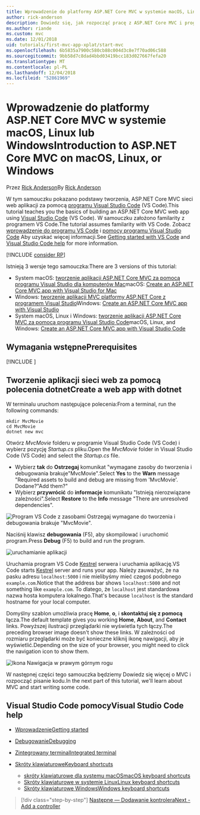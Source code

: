 ```yaml
---
title: Wprowadzenie do platformy ASP.NET Core MVC w systemie macOS, Linux lub Windows
author: rick-anderson
description: Dowiedz się, jak rozpocząć pracę z ASP.NET Core MVC i programu Visual Studio Code w systemach macOS, Linux i Windows
ms.author: riande
ms.custom: mvc
ms.date: 12/01/2018
uid: tutorials/first-mvc-app-xplat/start-mvc
ms.openlocfilehash: 6b5835a7900c580cb88c004d3c8e7f70ad06c588
ms.sourcegitcommit: 9bb58d7c8dad4bbd03419bcc183d027667fefa20
ms.translationtype: MT
ms.contentlocale: pl-PL
ms.lasthandoff: 12/04/2018
ms.locfileid: "52861969"
---
```

# <a name="introduction-to-aspnet-core-mvc-on-macos-linux-or-windows"></a><span data-ttu-id="1b4e9-103">Wprowadzenie do platformy ASP.NET Core MVC w systemie macOS, Linux lub Windows</span><span class="sxs-lookup"><span data-stu-id="1b4e9-103">Introduction to ASP.NET Core MVC on macOS, Linux, or Windows</span></span>

<span data-ttu-id="1b4e9-104">Przez [Rick Anderson](https://twitter.com/RickAndMSFT)</span><span class="sxs-lookup"><span data-stu-id="1b4e9-104">By [Rick Anderson](https://twitter.com/RickAndMSFT)</span></span>

<span data-ttu-id="1b4e9-105">W tym samouczku pokazano podstawy tworzenia, ASP.NET Core MVC sieci web aplikacji za pomocą [programu Visual Studio Code](https://code.visualstudio.com) (VS Code).</span><span class="sxs-lookup"><span data-stu-id="1b4e9-105">This tutorial teaches you the basics of building an ASP.NET Core MVC web app using [Visual Studio Code](https://code.visualstudio.com) (VS Code).</span></span> <span data-ttu-id="1b4e9-106">W samouczku założono familarity z programem VS Code.</span><span class="sxs-lookup"><span data-stu-id="1b4e9-106">The tutorial assumes familarity with VS Code.</span></span> <span data-ttu-id="1b4e9-107">Zobacz [wprowadzenie do programu VS Code](https://code.visualstudio.com/docs) i [pomocy programu Visual Studio Code](#visual-studio-code-help) Aby uzyskać więcej informacji.</span><span class="sxs-lookup"><span data-stu-id="1b4e9-107">See [Getting started with VS Code](https://code.visualstudio.com/docs) and [Visual Studio Code help](#visual-studio-code-help) for more information.</span></span>

[!INCLUDE [consider RP](../../includes/razor.md)]

<span data-ttu-id="1b4e9-108">Istnieją 3 wersje tego samouczka:</span><span class="sxs-lookup"><span data-stu-id="1b4e9-108">There are 3 versions of this tutorial:</span></span>

* <span data-ttu-id="1b4e9-109">System macOS: [tworzenie aplikacji ASP.NET Core MVC za pomocą programu Visual Studio dla komputerów Mac](xref:tutorials/first-mvc-app-mac/start-mvc)</span><span class="sxs-lookup"><span data-stu-id="1b4e9-109">macOS: [Create an ASP.NET Core MVC app with Visual Studio for Mac](xref:tutorials/first-mvc-app-mac/start-mvc)</span></span>
* <span data-ttu-id="1b4e9-110">Windows: [tworzenie aplikacji MVC platformy ASP.NET Core z programem Visual Studio](xref:tutorials/first-mvc-app/start-mvc)</span><span class="sxs-lookup"><span data-stu-id="1b4e9-110">Windows: [Create an ASP.NET Core MVC app with Visual Studio](xref:tutorials/first-mvc-app/start-mvc)</span></span>
* <span data-ttu-id="1b4e9-111">System macOS, Linux i Windows: [tworzenie aplikacji ASP.NET Core MVC za pomocą programu Visual Studio Code](xref:tutorials/first-mvc-app-xplat/start-mvc)</span><span class="sxs-lookup"><span data-stu-id="1b4e9-111">macOS, Linux, and Windows: [Create an ASP.NET Core MVC app with Visual Studio Code](xref:tutorials/first-mvc-app-xplat/start-mvc)</span></span> 

## <a name="prerequisites"></a><span data-ttu-id="1b4e9-112">Wymagania wstępne</span><span class="sxs-lookup"><span data-stu-id="1b4e9-112">Prerequisites</span></span>

[!INCLUDE [](~/includes/net-core-prereqs-vscode.md)]

## <a name="create-a-web-app-with-dotnet"></a><span data-ttu-id="1b4e9-113">Tworzenie aplikacji sieci web za pomocą polecenia dotnet</span><span class="sxs-lookup"><span data-stu-id="1b4e9-113">Create a web app with dotnet</span></span>

<span data-ttu-id="1b4e9-114">W terminalu uruchom następujące polecenia:</span><span class="sxs-lookup"><span data-stu-id="1b4e9-114">From a terminal, run the following commands:</span></span>

```console
mkdir MvcMovie
cd MvcMovie
dotnet new mvc
```

<span data-ttu-id="1b4e9-115">Otwórz *MvcMovie* folderu w programie Visual Studio Code (VS Code) i wybierz pozycję *Startup.cs* pliku.</span><span class="sxs-lookup"><span data-stu-id="1b4e9-115">Open the *MvcMovie* folder in Visual Studio Code (VS Code) and select the *Startup.cs* file.</span></span>

* <span data-ttu-id="1b4e9-116">Wybierz **tak** do **Ostrzegaj** komunikat "wymagane zasoby do tworzenia i debugowania brakuje"MvcMovie".</span><span class="sxs-lookup"><span data-stu-id="1b4e9-116">Select **Yes** to the **Warn** message "Required assets to build and debug are missing from 'MvcMovie'.</span></span> <span data-ttu-id="1b4e9-117">Dodane?"</span><span class="sxs-lookup"><span data-stu-id="1b4e9-117">Add them?"</span></span>
* <span data-ttu-id="1b4e9-118">Wybierz **przywrócić** do **informacje** komunikatu "Istnieją nierozwiązane zależności".</span><span class="sxs-lookup"><span data-stu-id="1b4e9-118">Select **Restore** to the **Info** message "There are unresolved dependencies".</span></span>

![Program VS Code z zasobami Ostrzegaj wymagane do tworzenia i debugowania brakuje "MvcMovie".](../web-api-vsc/_static/vsc_restore.png)

<span data-ttu-id="1b4e9-122">Naciśnij klawisz **debugowania** (F5), aby skompilować i uruchomić program.</span><span class="sxs-lookup"><span data-stu-id="1b4e9-122">Press **Debug** (F5) to build and run the program.</span></span>

![uruchamianie aplikacji](../first-mvc-app/start-mvc/_static/1.png)

<span data-ttu-id="1b4e9-124">Uruchamia program VS Code [Kestrel](xref:fundamentals/servers/kestrel) serwera i uruchamia aplikację.</span><span class="sxs-lookup"><span data-stu-id="1b4e9-124">VS Code starts [Kestrel](xref:fundamentals/servers/kestrel) server and runs your app.</span></span> <span data-ttu-id="1b4e9-125">Należy zauważyć, że na pasku adresu `localhost:5000` i nie mielibyśmy mieć czegoś podobnego `example.com`.</span><span class="sxs-lookup"><span data-stu-id="1b4e9-125">Notice that the address bar shows `localhost:5000` and not something like `example.com`.</span></span> <span data-ttu-id="1b4e9-126">To dlatego, że `localhost` jest standardowa nazwa hosta komputera lokalnego.</span><span class="sxs-lookup"><span data-stu-id="1b4e9-126">That's because `localhost` is the standard hostname for your local computer.</span></span>

<span data-ttu-id="1b4e9-127">Domyślny szablon umożliwia pracę **Home**, **o**, i **skontaktuj się z pomocą** łącza.</span><span class="sxs-lookup"><span data-stu-id="1b4e9-127">The default template gives you working **Home**, **About**, and **Contact** links.</span></span> <span data-ttu-id="1b4e9-128">Powyższej ilustracji przeglądarki nie wyświetla tych łączy.</span><span class="sxs-lookup"><span data-stu-id="1b4e9-128">The preceding browser image doesn't show these links.</span></span> <span data-ttu-id="1b4e9-129">W zależności od rozmiaru przeglądarki może być konieczne kliknij ikonę nawigacji, aby je wyświetlić.</span><span class="sxs-lookup"><span data-stu-id="1b4e9-129">Depending on the size of your browser, you might need to click the navigation icon to show them.</span></span>

![Ikona Nawigacja w prawym górnym rogu](../first-mvc-app/start-mvc/_static/2.png)

<span data-ttu-id="1b4e9-131">W następnej części tego samouczka będziemy Dowiedz się więcej o MVC i rozpocząć pisanie kodu.</span><span class="sxs-lookup"><span data-stu-id="1b4e9-131">In the next part of this tutorial, we'll learn about MVC and start writing some code.</span></span>

## <a name="visual-studio-code-help"></a><span data-ttu-id="1b4e9-132">Visual Studio Code pomocy</span><span class="sxs-lookup"><span data-stu-id="1b4e9-132">Visual Studio Code help</span></span>

* [<span data-ttu-id="1b4e9-133">Wprowadzenie</span><span class="sxs-lookup"><span data-stu-id="1b4e9-133">Getting started</span></span>](https://code.visualstudio.com/docs)
* [<span data-ttu-id="1b4e9-134">Debugowanie</span><span class="sxs-lookup"><span data-stu-id="1b4e9-134">Debugging</span></span>](https://code.visualstudio.com/docs/editor/debugging)
* [<span data-ttu-id="1b4e9-135">Zintegrowany terminal</span><span class="sxs-lookup"><span data-stu-id="1b4e9-135">Integrated terminal</span></span>](https://code.visualstudio.com/docs/editor/integrated-terminal)
* [<span data-ttu-id="1b4e9-136">Skróty klawiaturowe</span><span class="sxs-lookup"><span data-stu-id="1b4e9-136">Keyboard shortcuts</span></span>](https://code.visualstudio.com/docs/getstarted/keybindings#_keyboard-shortcuts-reference)

  * [<span data-ttu-id="1b4e9-137">skróty klawiaturowe dla systemu macOS</span><span class="sxs-lookup"><span data-stu-id="1b4e9-137">macOS keyboard shortcuts</span></span>](https://code.visualstudio.com/shortcuts/keyboard-shortcuts-macos.pdf)
  * [<span data-ttu-id="1b4e9-138">Skróty klawiaturowe w systemie Linux</span><span class="sxs-lookup"><span data-stu-id="1b4e9-138">Linux keyboard shortcuts</span></span>](https://code.visualstudio.com/shortcuts/keyboard-shortcuts-linux.pdf)
  * [<span data-ttu-id="1b4e9-139">Skróty klawiaturowe Windows</span><span class="sxs-lookup"><span data-stu-id="1b4e9-139">Windows keyboard shortcuts</span></span>](https://code.visualstudio.com/shortcuts/keyboard-shortcuts-windows.pdf)

> [!div class="step-by-step"]
> [<span data-ttu-id="1b4e9-140">Następne — Dodawanie kontrolera</span><span class="sxs-lookup"><span data-stu-id="1b4e9-140">Next - Add a controller</span></span>](adding-controller.md)
